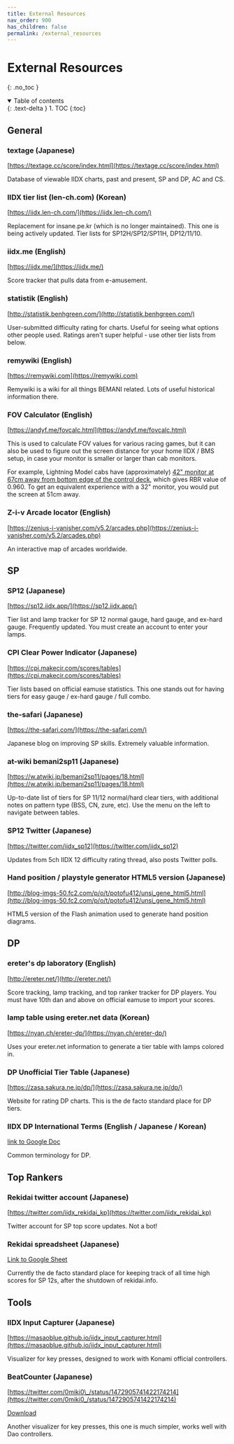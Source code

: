 ```yaml
---
title: External Resources
nav_order: 900
has_children: false
permalink: /external_resources
---
```


# External Resources
{: .no_toc }

<details open markdown="block">
  <summary>
    Table of contents
  </summary>
  {: .text-delta }
1. TOC
{:toc}
</details>

## General

### textage (Japanese)

[https://textage.cc/score/index.html](https://textage.cc/score/index.html)

Database of viewable IIDX charts, past and present, SP and DP, AC and CS.

### IIDX tier list (len-ch.com) (Korean)

[https://iidx.len-ch.com/](https://iidx.len-ch.com/)

Replacement for insane.pe.kr (which is no longer maintained). This one is being actively updated. Tier lists for SP12H/SP12/SP11H, DP12/11/10.

### iidx.me (English)

[https://iidx.me/](https://iidx.me/)

Score tracker that pulls data from e-amusement.

### statistik (English)

[http://statistik.benhgreen.com/](http://statistik.benhgreen.com/)

User-submitted difficulty rating for charts. Useful for seeing what options other people used. Ratings aren't super helpful - use other tier lists from below.

### remywiki (English)

[https://remywiki.com](https://remywiki.com)

Remywiki is a wiki for all things BEMANI related. Lots of useful historical information there.

### FOV Calculator (English)

[https://andyf.me/fovcalc.html](https://andyf.me/fovcalc.html)

This is used to calculate FOV values for various racing games, but it can also be used to figure out the screen distance for your home IIDX / BMS setup, in case your monitor is smaller or larger than cab monitors.

For example, Lightning Model cabs have (approximately) [42" monitor at 67cm away from bottom edge of the control deck](/cab_dimensions), which gives RBR value of 0.960. To get an equivalent experience with a 32" monitor, you would put the screen at 51cm away.

### Z-i-v Arcade locator (English)

[https://zenius-i-vanisher.com/v5.2/arcades.php](https://zenius-i-vanisher.com/v5.2/arcades.php)

An interactive map of arcades worldwide.

## SP

### SP12 (Japanese)

[https://sp12.iidx.app/](https://sp12.iidx.app/)

Tier list and lamp tracker for SP 12 normal gauge, hard gauge, and ex-hard gauge. Frequently updated. You must create an account to enter your lamps.

### CPI Clear Power Indicator (Japanese)

[https://cpi.makecir.com/scores/tables](https://cpi.makecir.com/scores/tables)

Tier lists based on official eamuse statistics. This one stands out for having tiers for easy gauge / ex-hard gauge / full combo.

### the-safari (Japanese)

[https://the-safari.com/](https://the-safari.com/)

Japanese blog on improving SP skills. Extremely valuable information.

### at-wiki bemani2sp11 (Japanese)

[https://w.atwiki.jp/bemani2sp11/pages/18.html](https://w.atwiki.jp/bemani2sp11/pages/18.html)

Up-to-date list of tiers for SP 11/12 normal/hard clear tiers, with additional notes on pattern type (BSS, CN, zure, etc). Use the menu on the left to navigate between tables.

### SP12 Twitter (Japanese)

[https://twitter.com/iidx_sp12](https://twitter.com/iidx_sp12)

Updates from 5ch IIDX 12 difficulty rating thread, also posts Twitter polls.

### Hand position / playstyle generator HTML5 version (Japanese)

[http://blog-imgs-50.fc2.com/p/o/t/potofu412/unsi_gene_html5.html](http://blog-imgs-50.fc2.com/p/o/t/potofu412/unsi_gene_html5.html)

HTML5 version of the Flash animation used to generate hand position diagrams.

## DP

### ereter's dp laboratory (English)

[http://ereter.net/](http://ereter.net/)

Score tracking, lamp tracking, and top ranker tracker for DP players. You must have 10th dan and above on official eamuse to import your scores.

### lamp table using ereter.net data (Korean)

[https://nyan.ch/ereter-dp/](https://nyan.ch/ereter-dp/)

Uses your ereter.net information to generate a tier table with lamps colored in.

### DP Unofficial Tier Table (Japanese)

[https://zasa.sakura.ne.jp/dp/](https://zasa.sakura.ne.jp/dp/)

Website for rating DP charts. This is the de facto standard place for DP tiers.

### IIDX DP International Terms (English / Japanese / Korean)

[link to Google Doc](https://docs.google.com/spreadsheets/d/1Hji3jFA_hqrM8jO4w-3SzvtfS9OdhZ4xuPFk3VJS88U/edit#gid=0)

Common terminology for DP.

## Top Rankers

### Rekidai twitter account (Japanese)

[https://twitter.com/iidx_rekidai_kp](https://twitter.com/iidx_rekidai_kp)

Twitter account for SP top score updates. Not a bot!

### Rekidai spreadsheet (Japanese)

[Link to Google Sheet](https://docs.google.com/spreadsheets/d/e/2PACX-1vSDnXSI5I-YDVOW5ZSjLW1Aqnf3Ek8X48hZAoi6iefGnZOFtHz7PFN8OUUgN9o25gRDfWnUXZyYg4tF/pubhtml)

Currently the de facto standard place for keeping track of all time high scores for SP 12s, after the shutdown of rekidai.info.

## Tools

### IIDX Input Capturer (Japanese)

[https://masaoblue.github.io/iidx_input_capturer.html](https://masaoblue.github.io/iidx_input_capturer.html)

Visualizer for key presses, designed to work with Konami official controllers.

### BeatCounter (Japanese)

[https://twitter.com/0miki0\_/status/1472905741422174214](https://twitter.com/0miki0_/status/1472905741422174214)

[Download](https://drive.google.com/drive/folders/10_O9xG6mcu6AcBPjI5Gde5jkbkaKQzC1)

Another visualizer for key presses, this one is much simpler, works well with Dao controllers.

